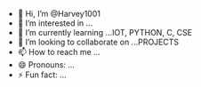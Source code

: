 - 👋 Hi, I’m @Harvey1001
- 👀 I’m interested in ...
- 🌱 I’m currently learning ...IOT, PYTHON, C, CSE
- 💞️ I’m looking to collaborate on ...PROJECTS 
- 📫 How to reach me ...
- 😄 Pronouns: ...
- ⚡ Fun fact: ...

<!---
Harvey1001/Harvey1001 is a ✨ special ✨ repository because its `README.md` (this file) appears on your GitHub profile.
You can click the Preview link to take a look at your changes.
--->
